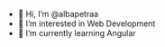 - 👋 Hi, I’m @albapetraa
- 👀 I’m interested in Web Development
- 🌱 I’m currently learning Angular


<!---
albapetraa/albapetraa is a ✨ special ✨ repository because its `README.md` (this file) appears on your GitHub profile.
You can click the Preview link to take a look at your changes.
--->

